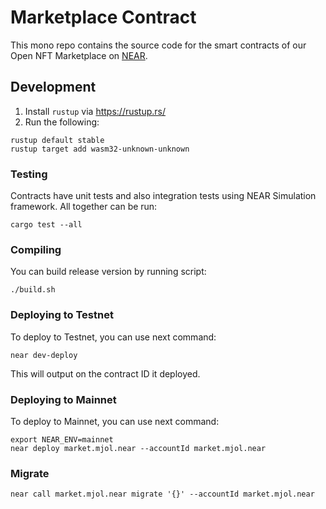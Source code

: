 # Marketplace Contract

This mono repo contains the source code for the smart contracts of our Open NFT Marketplace on [NEAR](https://near.org).

## Development

1. Install `rustup` via https://rustup.rs/
2. Run the following:

```
rustup default stable
rustup target add wasm32-unknown-unknown
```

### Testing

Contracts have unit tests and also integration tests using NEAR Simulation framework. All together can be run:

```
cargo test --all
```

### Compiling

You can build release version by running script:

```
./build.sh
```

### Deploying to Testnet

To deploy to Testnet, you can use next command:
```
near dev-deploy
```

This will output on the contract ID it deployed.

### Deploying to Mainnet

To deploy to Mainnet, you can use next command:
```
export NEAR_ENV=mainnet
near deploy market.mjol.near --accountId market.mjol.near
```

### Migrate
```
near call market.mjol.near migrate '{}' --accountId market.mjol.near
```